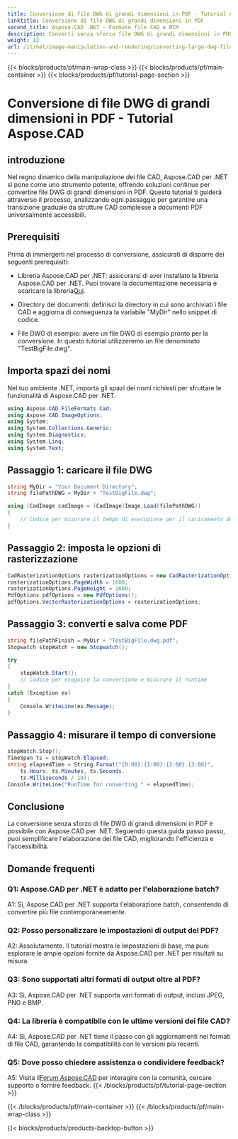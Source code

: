 ```yaml
---
title: Conversione di file DWG di grandi dimensioni in PDF - Tutorial Aspose.CAD
linktitle: Conversione di file DWG di grandi dimensioni in PDF
second_title: Aspose.CAD .NET - Formato file CAD e BIM
description: Converti senza sforzo file DWG di grandi dimensioni in PDF utilizzando Aspose.CAD per .NET. Semplifica i tuoi processi CAD con questo tutorial passo passo.
weight: 12
url: /it/net/image-manipulation-and-rendering/converting-large-dwg-files-to-pdf/
---
```


{{< blocks/products/pf/main-wrap-class >}}
{{< blocks/products/pf/main-container >}}
{{< blocks/products/pf/tutorial-page-section >}}

# Conversione di file DWG di grandi dimensioni in PDF - Tutorial Aspose.CAD

## introduzione

Nel regno dinamico della manipolazione dei file CAD, Aspose.CAD per .NET si pone come uno strumento potente, offrendo soluzioni continue per convertire file DWG di grandi dimensioni in PDF. Questo tutorial ti guiderà attraverso il processo, analizzando ogni passaggio per garantire una transizione graduale da strutture CAD complesse a documenti PDF universalmente accessibili.

## Prerequisiti

Prima di immergerti nel processo di conversione, assicurati di disporre dei seguenti prerequisiti:

- Libreria Aspose.CAD per .NET: assicurarsi di aver installato la libreria Aspose.CAD per .NET. Puoi trovare la documentazione necessaria e scaricare la libreria[Qui](https://reference.aspose.com/cad/net/).

- Directory dei documenti: definisci la directory in cui sono archiviati i file CAD e aggiorna di conseguenza la variabile "MyDir" nello snippet di codice.

- File DWG di esempio: avere un file DWG di esempio pronto per la conversione. In questo tutorial utilizzeremo un file denominato "TestBigFile.dwg".

## Importa spazi dei nomi

Nel tuo ambiente .NET, importa gli spazi dei nomi richiesti per sfruttare le funzionalità di Aspose.CAD per .NET.

```csharp
using Aspose.CAD.FileFormats.Cad;
using Aspose.CAD.ImageOptions;
using System;
using System.Collections.Generic;
using System.Diagnostics;
using System.Linq;
using System.Text;
```

## Passaggio 1: caricare il file DWG

```csharp
string MyDir = "Your Document Directory";
string filePathDWG = MyDir + "TestBigFile.dwg";

using (CadImage cadImage = (CadImage)Image.Load(filePathDWG))
{
    // Codice per misurare il tempo di esecuzione per il caricamento del file DWG
}
```

## Passaggio 2: imposta le opzioni di rasterizzazione

```csharp
CadRasterizationOptions rasterizationOptions = new CadRasterizationOptions();
rasterizationOptions.PageWidth = 1600;
rasterizationOptions.PageHeight = 1600;
PdfOptions pdfOptions = new PdfOptions();
pdfOptions.VectorRasterizationOptions = rasterizationOptions;
```

## Passaggio 3: converti e salva come PDF

```csharp
string filePathFinish = MyDir + "TestBigFile.dwg.pdf";
Stopwatch stopWatch = new Stopwatch();

try
{
    stopWatch.Start();
    // Codice per eseguire la conversione e misurare il runtime
}
catch (Exception ex)
{
    Console.WriteLine(ex.Message);
}
```

## Passaggio 4: misurare il tempo di conversione

```csharp
stopWatch.Stop();
TimeSpan ts = stopWatch.Elapsed;
string elapsedTime = String.Format("{0:00}:{1:00}:{2:00}.{3:00}",
    ts.Hours, ts.Minutes, ts.Seconds,
    ts.Milliseconds / 10);
Console.WriteLine("RunTime for converting " + elapsedTime);
```

## Conclusione

La conversione senza sforzo di file DWG di grandi dimensioni in PDF è possibile con Aspose.CAD per .NET. Seguendo questa guida passo passo, puoi semplificare l'elaborazione dei file CAD, migliorando l'efficienza e l'accessibilità.

## Domande frequenti

### Q1: Aspose.CAD per .NET è adatto per l'elaborazione batch?

A1: Sì, Aspose.CAD per .NET supporta l'elaborazione batch, consentendo di convertire più file contemporaneamente.

### Q2: Posso personalizzare le impostazioni di output del PDF?

A2: Assolutamente. Il tutorial mostra le impostazioni di base, ma puoi esplorare le ampie opzioni fornite da Aspose.CAD per .NET per risultati su misura.

### Q3: Sono supportati altri formati di output oltre al PDF?

A3: Sì, Aspose.CAD per .NET supporta vari formati di output, inclusi JPEG, PNG e BMP.

### Q4: La libreria è compatibile con le ultime versioni dei file CAD?

A4: Sì, Aspose.CAD per .NET tiene il passo con gli aggiornamenti nei formati di file CAD, garantendo la compatibilità con le versioni più recenti.

### Q5: Dove posso chiedere assistenza o condividere feedback?

A5: Visita il[Forum Aspose.CAD](https://forum.aspose.com/c/cad/19) per interagire con la comunità, cercare supporto o fornire feedback.
{{< /blocks/products/pf/tutorial-page-section >}}

{{< /blocks/products/pf/main-container >}}
{{< /blocks/products/pf/main-wrap-class >}}

{{< blocks/products/products-backtop-button >}}
